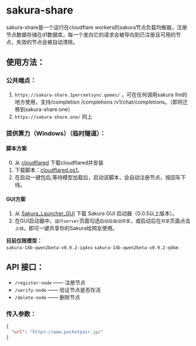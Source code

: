 # sakura-share
sakura-share是一个运行在cloudflare workers的sakura节点负载均衡器，注册节点数据存储在d1数据库，每一个发向它的请求会被导向到已注册且可用的节点，失效的节点会被自动清除。

## 使用方法：

### 公共端点：
1. `https://sakura-share.1percentsync.games/` ，可在任何调用sakura llm的地方使用，支持/completion /completions /v1/chat/completions。（即将迁移到sakura-share.one）
2. `https://sakura-share.one/` 同上
### 提供算力（Windows）（临时隧道）：
#### 脚本方案
0. 从 [cloudflared](https://github.com/cloudflare/cloudflared/releases/latest/download/cloudflared-windows-amd64.exe) 下载cloudflared并安装
1. 下载脚本：[cloudflared.ps1](https://github.com/1PercentSync/sakura-share/raw/main/cloudflared.ps1)。
2. 在启动一键包后,等待模型加载后，启动该脚本，会自动注册节点，按回车下线。
#### GUI方案
1. 从 [Sakura_Launcher_GUI](https://github.com/PiDanShouRouZhouXD/Sakura_Launcher_GUI/tags) 下载 Sakura GUI 启动器（0.0.5以上版本）。
2. 在GUI启动器中，`运行server`页面勾选`启动后自动共享`，或启动后在`共享`页面点击`上线`，即可一键共享你的Sakura给网友使用。

**目前仅限模型：**  
`sakura-14b-qwen2beta-v0.9.2-iq4xs`
`sakura-14b-qwen2beta-v0.9.2-q4km`

## API 接口：

- `/register-node` —— 注册节点  
- `/verify-node` —— 验证节点是否存活  
- `/delete-node` —— 删除节点  

### 传入参数：

```json
{
  "url": "https://www.pocketpair.jp/"
}
```
